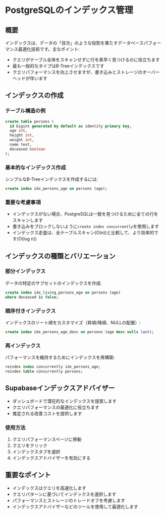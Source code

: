 # PostgreSQLのインデックス管理

## 概要

インデックスは、データの「目次」のような役割を果たすデータベースパフォーマンス最適化技術です。主なポイント:

- クエリがテーブル全体をスキャンせずに行を素早く見つけるのに役立ちます
- 最も一般的なタイプはB-Treeインデックスです
- クエリパフォーマンスを向上させますが、書き込みとストレージのオーバーヘッドが伴います

## インデックスの作成

### テーブル構造の例

```sql
create table persons (
  id bigint generated by default as identity primary key,
  age int,
  height int,
  weight int,
  name text,
  deceased boolean
);
```

### 基本的なインデックス作成

シンプルなB-Treeインデックスを作成するには:

```sql
create index idx_persons_age on persons (age);
```

### 重要な考慮事項

- インデックスがない場合、PostgreSQLは一致を見つけるために全ての行をスキャンします
- 書き込みをブロックしないように`create index concurrently`を使用します
- インデックス走査は、全テーブルスキャン(O(n))と比較して、より効率的です(O(log n))

## インデックスの種類とバリエーション

### 部分インデックス

データの特定のサブセットのインデックスを作成:

```sql
create index idx_living_persons_age on persons (age)
where deceased is false;
```

### 順序付きインデックス

インデックスのソート順をカスタマイズ（昇順/降順、NULLの配置）:

```sql
create index idx_persons_age_desc on persons (age desc nulls last);
```

### 再インデックス

パフォーマンスを維持するためにインデックスを再構築:

```sql
reindex index concurrently idx_persons_age;
reindex table concurrently persons;
```

## Supabaseインデックスアドバイザー

- ダッシュボードで潜在的なインデックスを提案します
- クエリパフォーマンスの最適化に役立ちます
- 推定される改善コストを提供します

### 使用方法

1. クエリパフォーマンスページに移動
2. クエリをクリック
3. インデックスタブを選択
4. インデックスアドバイザーを有効にする

## 重要なポイント

- インデックスはクエリを高速化します
- クエリパターンに基づいてインデックスを選択します
- パフォーマンスとストレージのトレードオフを考慮します
- インデックスアドバイザーなどのツールを使用して最適化します

